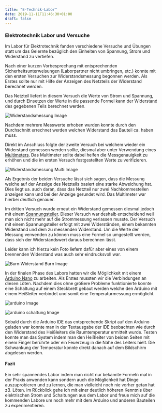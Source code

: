 ```yaml
---
title: "E-Technik-Labor"
date: 2019-11-11T11:46:30+01:00
draft: false
---
```


### Elektrotechnik Labor und Versuche

Im Labor für Elektrotechnik fanden verschiedene Versuche und Übungen statt um das Gelernte
bezüglich den Einheiten von Spannung, Strom und Widerstand zu vertiefen.

Nach einer kurzen Vorbesprechung mit entsprechenden Sicherheitsunterweisungen (Laborpartner nicht umbringen, etc.)
konnte mit den ersten Versuchen zur Widerstandsmessung begonnen werden. Als Erstes sollte nur mit Hilfe der Anzeigen
des Netzteils der Widerstand berechnet werden.

Das Netzteil liefert in diesem Versuch die Werte von Strom und Spannung, und durch Einsetzen der Werte in die passende Formel
kann der Widerstand des gegebenen Teils berechnet werden.

![Widerstandsmessung Image](https://raw.githubusercontent.com/Snoup97/swh-pkohler/master/static/img/etechniklabor/versuch1.jpg "Erster Versuch")

Nachdem mehrere Messwerte erhoben wurden konnte durch den Durchschnitt errechnet werden welchen Widerstand das Bauteil
ca. haben muss.

Direkt im Anschluss folgte der zweite Versuch bei welchem wieder ein Widerstand gemessen werden sollte, diesmal aber unter
Verwendung eines [Multimeters](https://de.wikipedia.org/wiki/Multimeter "Wikipedia Multimeter"). Das Multimeter sollte dabei
helfen die Messgenauigkeit zu erhöhen und die im ersten Versuch festgestellten Werte zu verifizieren.

![Widerstandsmessung Multi Image](https://raw.githubusercontent.com/Snoup97/swh-pkohler/master/static/img/etechniklabor/versuch2.jpg)

Als Ergebnis der beiden Versuche lässt sich sagen, dass die Messung welche auf der Anzeige des Netzteils basiert
eine starke Abweichung hat. Dies liegt ua. auch daran, dass das Netzteil nur zwei Nachkommestellen anzeigen kann und
bei der Anzeige gerundet wird. Das Multimeter war hierbei deutlich genauer.

Im dritten Versuch wurde erneut ein Widerstand gemessen diesmal jedoch mit einem [Spannungsteiler](https://de.wikipedia.org/wiki/Spannungsteiler "Wikipedia Spannungsteiler"). Dieser Versuch war deshalb entscheidend weil man sich nicht mehr auf die
Strommessung verlassen musste. Der Versuch mit einem Spannungsteiler erfolgt mit zwei Widerständen, einem bekannten Widerstand und
dem zu messenden Widerstand. Um die Werte der Messung verwenden zu können muss eine Formel so umgestellt werden, dass sich der
Widerstandswert daraus berechnen lässt.

Leider kann ich hierzu kein Foto liefern dafür aber eines von einem brennenden Widerstand was auch sehr eindrucksvoll war.

![Burn Widerstand Burn Image](https://raw.githubusercontent.com/Snoup97/swh-pkohler/master/static/img/etechniklabor/burnit.png)

In der finalen Phase des Labors hatten wir die Möglichkeit mit einem [Arduino Nano](https://store.arduino.cc/arduino-nano "Arduino Nano Website") zu arbeiten. Als Erstes mussten wir die Verbindungen an diesen Löten. Nachdem dies ohne größere Probleme
funktionierte konnte eine Schaltung auf einem Steckbrett gebaut werden welche den Arduino mit einem Heißleiter verbindet
und somit eine Temperaturmessung ermöglicht.

![arduino Image](https://raw.githubusercontent.com/Snoup97/swh-pkohler/master/static/img/etechniklabor/arduino.jpg)


![arduino schaltung Image](https://raw.githubusercontent.com/Snoup97/swh-pkohler/master/static/img/etechniklabor/schaltung.jpg)

Sobald durch die Arduino IDE das entsprechende Skript auf den Arduino geladen war konnte man in der Textausgabe der IDE beobachten
wie durch den Widerstand des Heißleiters die Raumtemperatur ermittelt wurde. Testen konnte man das System indem man den Heißleiter
von beiden Seiten mit einem Finger berührte oder ein Feuerzeug in die Nähe des Leiters hielt. Die Schwankung der Temperatur konnte
direkt danach auf dem Bildschirm abgelesen werden.

#### Fazit

Ein sehr spannendes Labor indem man nicht nur bekannte Formeln mal in der Praxis anwenden kann sondern auch die Möglichkeit hat
Dinge auszuprobieren und zu lernen, die man vielleicht noch nie vorher getan hat zB. Löten. Im Rückblick gehe ich mit einer deutlich
höheren Kenntnis über elektrischen Strom und Schaltungen aus dem Labor und freue mich auf die kommenden Labore um noch mehr mit
dem Arduino und anderen Bauteilen zu experimentieren.  
